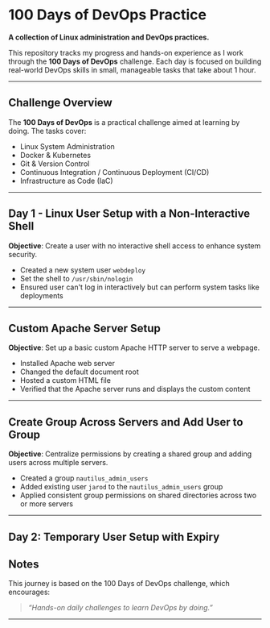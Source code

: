 # 100 Days of DevOps Practice

**A collection of Linux administration and DevOps practices.**

This repository tracks my progress and hands-on experience as I work through the **100 Days of DevOps** challenge. Each day is focused on building real-world DevOps skills in small, manageable tasks that take about 1 hour.

---

## Challenge Overview

The **100 Days of DevOps** is a practical challenge aimed at learning by doing. The tasks cover:

- Linux System Administration  
- Docker & Kubernetes  
- Git & Version Control  
- Continuous Integration / Continuous Deployment (CI/CD)  
- Infrastructure as Code (IaC)

---

## Day 1 - Linux User Setup with a Non-Interactive Shell

**Objective**: Create a user with no interactive shell access to enhance system security.

- Created a new system user `webdeploy`
- Set the shell to `/usr/sbin/nologin`
- Ensured user can't log in interactively but can perform system tasks like deployments

---

##  Custom Apache Server Setup

**Objective**: Set up a basic custom Apache HTTP server to serve a webpage.

- Installed Apache web server
- Changed the default document root
- Hosted a custom HTML file
- Verified that the Apache server runs and displays the custom content

---

## Create Group Across Servers and Add User to Group

**Objective**: Centralize permissions by creating a shared group and adding users across multiple servers.

- Created a group `nautilus_admin_users`
- Added existing user `jarod` to the `nautilus_admin_users` group
- Applied consistent group permissions on shared directories across two or more servers

---
## Day 2: Temporary User Setup with Expiry



##  Notes

This journey is based on the 100 Days of DevOps challenge, which encourages:

> *“Hands-on daily challenges to learn DevOps by doing.”*

---
